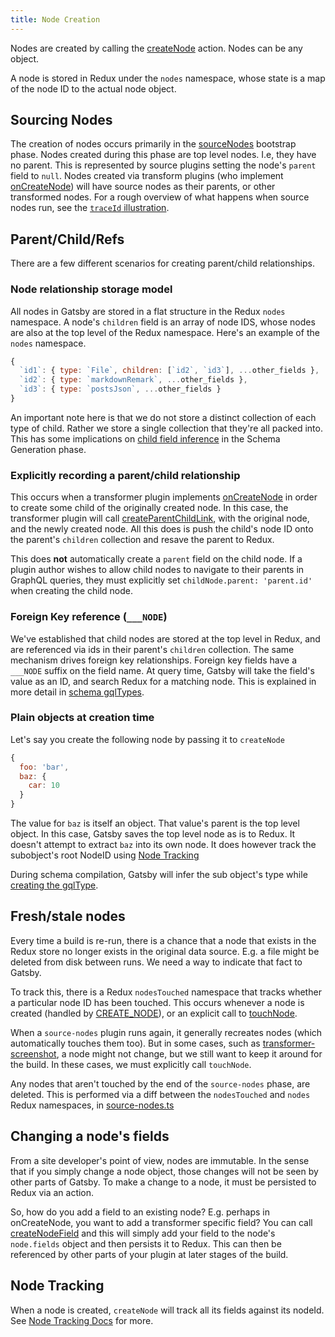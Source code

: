 ```yaml
---
title: Node Creation
---
```


Nodes are created by calling the [createNode](/docs/actions/#createNode) action. Nodes can be any object.

A node is stored in Redux under the `nodes` namespace, whose state is a map of the node ID to the actual node object.

## Sourcing Nodes

The creation of nodes occurs primarily in the [sourceNodes](/docs/node-apis/#sourceNodes) bootstrap phase. Nodes created during this phase are top level nodes. I.e, they have no parent. This is represented by source plugins setting the node's `parent` field to `null`. Nodes created via transform plugins (who implement [onCreateNode](/docs/node-apis/#onCreateNode)) will have source nodes as their parents, or other transformed nodes. For a rough overview of what happens when source nodes run, see the [`traceId` illustration](/docs/how-plugins-apis-are-run/#using-traceid-to-await-downstream-api-calls).

## Parent/Child/Refs

There are a few different scenarios for creating parent/child relationships.

### Node relationship storage model

All nodes in Gatsby are stored in a flat structure in the Redux `nodes` namespace. A node's `children` field is an array of node IDS, whose nodes are also at the top level of the Redux namespace. Here's an example of the `nodes` namespace.

```javascript
{
  `id1`: { type: `File`, children: [`id2`, `id3`], ...other_fields },
  `id2`: { type: `markdownRemark`, ...other_fields },
  `id3`: { type: `postsJson`, ...other_fields }
}
```

An important note here is that we do not store a distinct collection of each type of child. Rather we store a single collection that they're all packed into. This has some implications on [child field inference](/docs/schema-generation/#4-parent--children-relationships) in the Schema Generation phase.

### Explicitly recording a parent/child relationship

This occurs when a transformer plugin implements [onCreateNode](/docs/node-apis/#onCreateNode) in order to create some child of the originally created node. In this case, the transformer plugin will call [createParentChildLink](/docs/actions/#createParentChildLink), with the original node, and the newly created node. All this does is push the child's node ID onto the parent's `children` collection and resave the parent to Redux.

This does **not** automatically create a `parent` field on the child node. If a plugin author wishes to allow child nodes to navigate to their parents in GraphQL queries, they must explicitly set `childNode.parent: 'parent.id'` when creating the child node.

### Foreign Key reference (`___NODE`)

We've established that child nodes are stored at the top level in Redux, and are referenced via ids in their parent's `children` collection. The same mechanism drives foreign key relationships. Foreign key fields have a `___NODE` suffix on the field name. At query time, Gatsby will take the field's value as an ID, and search Redux for a matching node. This is explained in more detail in [schema gqlTypes](/docs/schema-inference#foreign-key-reference-___node).

### Plain objects at creation time

Let's say you create the following node by passing it to `createNode`

```javascript
{
  foo: 'bar',
  baz: {
    car: 10
  }
}
```

The value for `baz` is itself an object. That value's parent is the top level object. In this case, Gatsby saves the top level node as is to Redux. It doesn't attempt to extract `baz` into its own node. It does however track the subobject's root NodeID using [Node Tracking](/docs/node-tracking/)

During schema compilation, Gatsby will infer the sub object's type while [creating the gqlType](/docs/schema-inference#plain-object-or-value-field).

## Fresh/stale nodes

Every time a build is re-run, there is a chance that a node that exists in the Redux store no longer exists in the original data source. E.g. a file might be deleted from disk between runs. We need a way to indicate that fact to Gatsby.

To track this, there is a Redux `nodesTouched` namespace that tracks whether a particular node ID has been touched. This occurs whenever a node is created (handled by [CREATE_NODE](https://github.com/gatsbyjs/gatsby/blob/master/packages/gatsby/src/redux/reducers/nodes-touched.ts)), or an explicit call to [touchNode](/docs/actions/#touchNode).

When a `source-nodes` plugin runs again, it generally recreates nodes (which automatically touches them too). But in some cases, such as [transformer-screenshot](https://github.com/gatsbyjs/gatsby/blob/master/packages/gatsby-transformer-screenshot/src/gatsby-node.js#L56), a node might not change, but we still want to keep it around for the build. In these cases, we must explicitly call `touchNode`.

Any nodes that aren't touched by the end of the `source-nodes` phase, are deleted. This is performed via a diff between the `nodesTouched` and `nodes` Redux namespaces, in [source-nodes.ts](https://github.com/gatsbyjs/gatsby/blob/master/packages/gatsby/src/utils/source-nodes.ts)

## Changing a node's fields

From a site developer's point of view, nodes are immutable. In the sense that if you simply change a node object, those changes will not be seen by other parts of Gatsby. To make a change to a node, it must be persisted to Redux via an action.

So, how do you add a field to an existing node? E.g. perhaps in onCreateNode, you want to add a transformer specific field? You can call [createNodeField](/docs/actions/#createNodeField) and this will simply add your field to the node's `node.fields` object and then persists it to Redux. This can then be referenced by other parts of your plugin at later stages of the build.

## Node Tracking

When a node is created, `createNode` will track all its fields against its nodeId. See [Node Tracking Docs](/docs/node-tracking/) for more.
